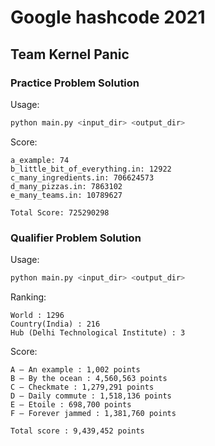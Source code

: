 # Google hashcode 2021

## Team Kernel Panic

### Practice Problem Solution

Usage:

```bash
python main.py <input_dir> <output_dir>
```

Score:

```
a_example: 74
b_little_bit_of_everything.in: 12922
c_many_ingredients.in: 706624573
d_many_pizzas.in: 7863102
e_many_teams.in: 10789627

Total Score: 725290298
```

### Qualifier Problem Solution

Usage:

```bash
python main.py <input_dir> <output_dir>
```

Ranking:

```
World : 1296
Country(India) : 216
Hub (Delhi Technological Institute) : 3
```

Score:

```
A – An example : 1,002 points
B – By the ocean : 4,560,563 points
C – Checkmate : 1,279,291 points
D – Daily commute : 1,518,136 points
E – Etoile : 698,700 points
F – Forever jammed : 1,381,760 points

Total score : 9,439,452 points
```

